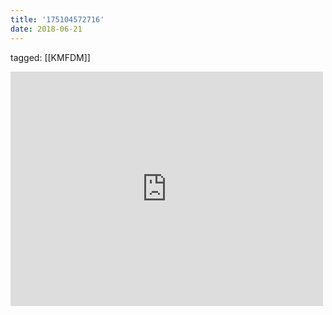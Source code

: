 ```yaml
---
title: '175104572716'
date: 2018-06-21
---
```

tagged: [[KMFDM]]
<iframe allow="accelerometer; autoplay; clipboard-write; encrypted-media; gyroscope; picture-in-picture" allowfullscreen="" frameborder="0" height="375" id="youtube_iframe" src="https://www.youtube.com/embed/EFL1-fL-WtM?feature=oembed&amp;enablejsapi=1&amp;origin=https://safe.txmblr.com&amp;wmode=opaque" width="500"></iframe>